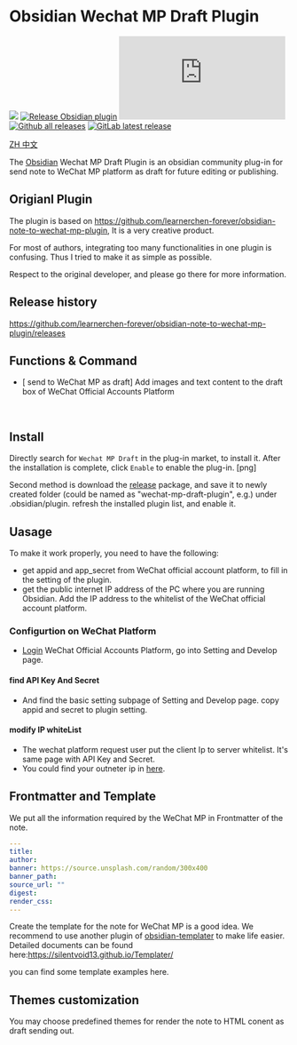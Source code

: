 # Obsidian Wechat MP Draft Plugin

[![](https://github.com/learnerchen-forever/obsidian-note-to-wechat-mp-plugin/actions/workflows/CI.yml/badge.svg)](https://github.com/learnerchen-forever/obsidian-note-to-wechat-mp-plugin/actions/workflows/CI.yml)
[![Release Obsidian plugin](https://github.com/learnerchen-forever/obsidian-note-to-wechat-mp-plugin/actions/workflows/release.yml/badge.svg)](https://github.com/learnerchen-forever/obsidian-note-to-wechat-mp-plugin/actions/workflows/release.yml)
[![GitHub license](https://badgen.net/github/license/Naereen/Strapdown.js)](https://github.com/learnerchen-forever/obsidian-note-to-wechat-mp-plugin/blob/master/LICENSE)
[![Github all releases](https://img.shields.io/github/downloads/learnerchen-forever/obsidian-note-to-wechat-mp-plugin/total.svg)](https://github.com/learnerchen-forever/obsidian-note-to-wechat-mp-plugin/releases/)
[![GitLab latest release](https://badgen.net/github/release/learnerchen-forever/obsidian-note-to-wechat-mp-plugin/)](https://github.com/learnerchen-forever/obsidian-note-to-wechat-mp-plugin/releases)

[ZH 中文](./README-zh.md) 


The [Obsidian](https://obsidian.md/) Wechat MP Draft  Plugin is an obsidian community plug-in for send note to WeChat MP platform as draft for future editing or publishing.


## Origianl Plugin

The plugin is based on https://github.com/learnerchen-forever/obsidian-note-to-wechat-mp-plugin, It is a very creative product. 

For most of authors, integrating too many functionalities in one plugin is confusing. Thus I tried to make it as simple as possible. 

Respect to the original developer,  and please go there for more information.


## Release history
https://github.com/learnerchen-forever/obsidian-note-to-wechat-mp-plugin/releases

## Functions & Command

- [ send to WeChat MP as draft] Add images and text content to the draft box of WeChat Official Accounts Platform

<br>



## Install

Directly search for `Wechat MP Draft` in the plug-in market,  to install it. After the installation is complete, click `Enable` to enable the plug-in. [png]

Second method is download the [release](https://github.com/learnerchen-forever/obsidian-note-to-wechat-mp-plugin/releases) package, and save it to newly created folder (could be named as "wechat-mp-draft-plugin", e.g.) under .obsidian/plugin. refresh the installed plugin list, and enable it. 


## Uasage

To make it work properly, you need to have the following:

- get appid and app_secret from WeChat official account platform, to fill in the setting of the plugin.
- get the public internet IP address of the PC where you are running Obsidian. Add the IP address to the whitelist of the WeChat official account platform.

### Configurtion on WeChat Platform

- [Login](https://mp.weixin.qq.com/) WeChat Official Accounts Platform, go into Setting and Develop page.

#### find API Key And Secret

- And find the basic setting subpage of Setting and Develop page. copy appid and secret to plugin setting.

#### modify IP whiteList

- The wechat platform request user put the client Ip to server whitelist. It's same page with API Key and Secret.
- You could find your outneter ip in [here](https://tool.lu/ip/). 

## Frontmatter and Template

We put all the information required by the WeChat MP in Frontmatter of the note. 

```yaml
---
title:
author: 
banner: https://source.unsplash.com/random/300x400
banner_path: 
source_url: ""
digest:
render_css:
---
```

Create the template for the note for WeChat MP is a good idea. We recommend to use another plugin of [obsidian-templater](https://github.com/SilentVoid13/Templater) to make life easier. Detailed documents can be found here:https://silentvoid13.github.io/Templater/ 


you can find some template examples here. 

## Themes customization

You may choose predefined themes for render the note to HTML conent as draft sending out. 
